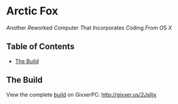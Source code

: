 # Arctic Fox
*A*nother *R*eworked *C*omputer *T*hat *I*ncorporates *C*oding *F*rom *O*S *X*

## Table of Contents

* [The Build](#the-build)

## The Build

View the complete [build](https://www.dualbootpc.com/systems/desktop/arctic-fox/specs/) on GixxerPC: http://gixxer.us/2Jslljx
